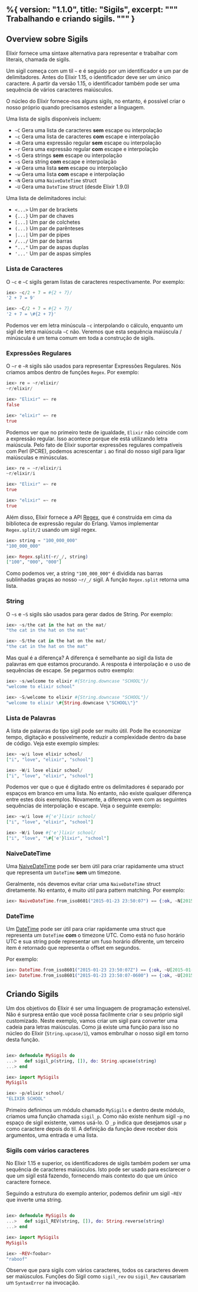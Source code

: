 %{
  version: "1.1.0",
  title: "Sigils",
  excerpt: """
  Trabalhando e criando sigils.
  """
}
---

## Overview sobre Sigils

Elixir fornece uma sintaxe alternativa para representar e trabalhar com literais, chamada de sigils.

Um sigil começa com um til `~` e é seguido por um identificador e um par de delimitadores. Antes do Elixir 1.15, o identificador deve ser um único caractere. A partir da versão 1.15, o identificador também pode ser uma sequência de vários caracteres maiúsculos.

O núcleo do Elixir fornece-nos alguns sigils, no entanto, é possível criar o nosso próprio quando precisamos estender a linguagem.

Uma lista de sigils disponíveis incluem:

- `~C` Gera uma lista de caracteres **sem** escape ou interpolação
- `~c` Gera uma lista de caracteres **com** escape e interpolação
- `~R` Gera uma expressão regular **sem** escape ou interpolação
- `~r` Gera uma expressão regular **com** escape e interpolação
- `~S` Gera strings **sem** escape ou interpolação
- `~s` Gera string **com** escape e interpolação
- `~W` Gera uma lista **sem** escape ou interpolação
- `~w` Gera uma lista **com** escape e interpolação
- `~N` Gera uma `NaiveDateTime` struct
- `~U` Gera uma `DateTime` struct (desde Elixir 1.9.0)

Uma lista de delimitadores inclui:

- `<...>` Um par de brackets
- `{...}` Um par de chaves
- `[...]` Um par de colchetes
- `(...)` Um par de parênteses
- `|...|` Um par de pipes
- `/.../` Um par de barras
- `"..."` Um par de aspas duplas
- `'...'` Um par de aspas simples

### Lista de Caracteres

O `~c` e `~C` sigils geram listas de caracteres respectivamente.
Por exemplo:

```elixir
iex> ~c/2 + 7 = #{2 + 7}/
'2 + 7 = 9'

iex> ~C/2 + 7 = #{2 + 7}/
'2 + 7 = \#{2 + 7}'
```

Podemos ver em letra minúscula `~c` interpolando o cálculo, enquanto um sigil de letra maiúscula `~C` não.
Veremos que esta sequência maiúscula / minúscula é um tema comum em toda a construção de sigils.

### Expressões Regulares

O `~r` e `~R` sigils são usados para representar Expressões Regulares.
Nós criamos ambos dentro de funções `Regex`.
Por exemplo:

```elixir
iex> re = ~r/elixir/
~r/elixir/

iex> "Elixir" =~ re
false

iex> "elixir" =~ re
true
```

Podemos ver que no primeiro teste de igualdade, `Elixir` não coincide com a expressão regular.
Isso acontece porque ele está utilizando letra maiúscula.
Pelo fato de Elixir suportar expressões regulares compatíveis com Perl (PCRE), podemos acrescentar `i` ao final do nosso sigil para ligar maiúsculas e minúsculas.

```elixir
iex> re = ~r/elixir/i
~r/elixir/i

iex> "Elixir" =~ re
true

iex> "elixir" =~ re
true
```

Além disso, Elixir fornece a API [Regex](https://hexdocs.pm/elixir/Regex.html), que é construída em cima da biblioteca de expressão regular do Erlang.
Vamos implementar `Regex.split/2` usando um sigil regex.

```elixir
iex> string = "100_000_000"
"100_000_000"

iex> Regex.split(~r/_/, string)
["100", "000", "000"]
```

Como podemos ver, a string `"100_000_000"` é dividida nas barras sublinhadas graças ao nosso `~r/_/` sigil.
A função `Regex.split` retorna uma lista.

### String

O `~s` e `~S` sigils são usados para gerar dados de String.
Por exemplo:

```elixir
iex> ~s/the cat in the hat on the mat/
"the cat in the hat on the mat"

iex> ~S/the cat in the hat on the mat/
"the cat in the hat on the mat"
```

Mas qual é a diferença? A diferença é semelhante ao sigil da lista de palavras em que estamos procurando.
A resposta é interpolação e o uso de sequências de escape.
Se pegarmos outro exemplo:

```elixir
iex> ~s/welcome to elixir #{String.downcase "SCHOOL"}/
"welcome to elixir school"

iex> ~S/welcome to elixir #{String.downcase "SCHOOL"}/
"welcome to elixir \#{String.downcase \"SCHOOL\"}"
```

### Lista de Palavras

A lista de palavras do tipo sigil pode ser muito útil.
Pode lhe economizar tempo, digitação e possivelmente, reduzir a complexidade dentro da base de código.
Veja este exemplo simples:

```elixir
iex> ~w/i love elixir school/
["i", "love", "elixir", "school"]

iex> ~W/i love elixir school/
["i", "love", "elixir", "school"]
```

Podemos ver que o que é digitado entre os delimitadores é separado por espaços em branco em uma lista.
No entanto, não existe qualquer diferença entre estes dois exemplos.
Novamente, a diferença vem com as seguintes sequências de interpolação e escape.
Veja o seguinte exemplo:

```elixir
iex> ~w/i love #{'e'}lixir school/
["i", "love", "elixir", "school"]

iex> ~W/i love #{'e'}lixir school/
["i", "love", "\#{'e'}lixir", "school"]
```

### NaiveDateTime

Uma [NaiveDateTime](https://hexdocs.pm/elixir/NaiveDateTime.html) pode ser bem útil para criar rapidamente uma struct que representa um `DateTime` **sem** um timezone.

Geralmente, nós devemos evitar criar uma `NaiveDateTime` struct diretamente.
No entanto, é muito útil para pattern matching.
Por exemplo:

```elixir
iex> NaiveDateTime.from_iso8601("2015-01-23 23:50:07") == {:ok, ~N[2015-01-23 23:50:07]}
```

### DateTime

Um [DateTime](https://hexdocs.pm/elixir/DateTime.html) pode ser útil para criar rapidamente
uma struct que representa um `DateTime` **com** o timezone UTC. Como está no fuso horário UTC
e sua string pode representar um fuso horário diferente, um terceiro item é retornado que representa
o offset em segundos.

Por exemplo:

```elixir
iex> DateTime.from_iso8601("2015-01-23 23:50:07Z") == {:ok, ~U[2015-01-23 23:50:07Z], 0}
iex> DateTime.from_iso8601("2015-01-23 23:50:07-0600") == {:ok, ~U[2015-01-24 05:50:07Z], -21600}
```

## Criando Sigils

Um dos objetivos do Elixir é ser uma linguagem de programação extensível.
Não é surpresa então que você possa facilmente criar o seu próprio sigil customizado.
Neste exemplo, vamos criar um sigil para converter uma cadeia para letras maiúsculas.
Como já existe uma função para isso no núcleo do Elixir (`String.upcase/1`), vamos embrulhar o nosso sigil em torno desta função.

```elixir

iex> defmodule MySigils do
...>   def sigil_p(string, []), do: String.upcase(string)
...> end

iex> import MySigils
MySigils

iex> ~p/elixir school/
"ELIXIR SCHOOL"
```

Primeiro definimos um módulo chamado `MySigils` e dentro deste módulo, criamos uma função chamada `sigil_p`.
Como não existe nenhum sigil `~p` no espaço de sigil existente, vamos usá-lo.
O `_p` indica que desejamos usar `p` como caractere depois do til.
A definição da função deve receber dois argumentos, uma entrada e uma lista.

### Sigils com vários caracteres

No Elixir 1.15 e superior, os identificadores de sigils também podem ser uma sequência de caracteres maiúsculos. Isto pode ser usado para esclarecer o que um sigil está fazendo, fornecendo mais contexto do que um único caractere fornece.

Seguindo a estrutura do exemplo anterior, podemos definir um sigil `~REV` que inverte uma string.

```elixir

iex> defmodule MySigils do
...>   def sigil_REV(string, []), do: String.reverse(string)
...> end

iex> import MySigils
MySigils

iex> ~REV<foobar>
"raboof"
```

Observe que para sigils com vários caracteres, todos os caracteres devem ser maiúsculos. Funções do Sigil como `sigil_rev` ou `sigil_Rev` causariam um `SyntaxError` na invocação.
